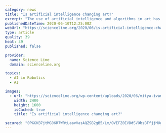 ```yaml
---
category: news
title: "Is artificial intelligence changing art?"
excerpt: "The use of artificial intelligence and algorithms in art has become increasingly popular. In this podcast episode, we explore what that means."
publishedDateTime: 2020-06-10T12:25:00Z
webUrl: "https://scienceline.org/2020/06/is-artificial-intelligence-changing-art/"
type: article
quality: 39
heat: 39
published: false

provider:
  name: Science Line
  domain: scienceline.org

topics:
  - AI in Robotics
  - AI

images:
  - url: "https://scienceline.org/wp-content/uploads/2020/06/mitya-ivanov-2HWkORIX3II-unsplash.jpg"
    width: 2400
    height: 1600
    isCached: true
    title: "Is artificial intelligence changing art?"

secured: "0PGGKB7jtMG06R7WRtLaavVasAQZSB2gB5/Lx/OVEFZ0EVDdSVObsBFfjjMUgwkb/NTA+3tmpEgJKCCPO6fPgt6acYgG1sMNGE/L1qMxSpGBCMPNxgUZyeCm8vO4MCNnm+VheY62GOnCaGBolbv6mxy/54tJofeJNZEu5nlfsR6Xp9KEC1df0UPBmC22+FvMzDIFJtq2DWq5CMlIjCxflRf14dXy8k5fbNW2E0Ft8jSEGM2IVlWgbojfeB0KZ2UBViUa2dAQK7PrpOkOnErZWT7VIY/OQzH0hNrTM66vGchK2SLjmet4T9aD3PbMAIc/;NWkrn9hMLVMtDKo5TbbmpQ=="
---
```


